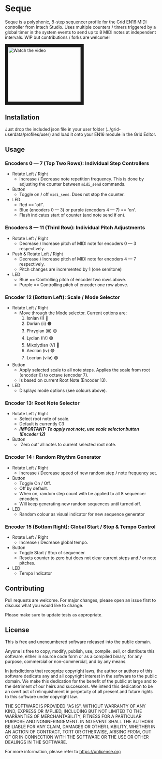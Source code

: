 # Seque

Seque is a polyphonic, 8-step sequencer profile for the Grid EN16 MIDI controller from Intech Studio. Uses multiple counters / timers triggered by a global timer in the system events to send up to 8 MIDI notes at independent intervals. WIP but contributions / forks are welcome!

<a href="http://www.youtube.com/watch?feature=player_embedded&v=R2ARM8JjvY8" target="_blank">
 <img src="http://img.youtube.com/vi/R2ARM8JjvY8/mqdefault.jpg" alt="Watch the video" width="240" height="180" border="10" />
</a>


## Installation

Just drop the included json file in your user folder (../grid-userdata/profiles/user) and load it onto your EN16 module in the Grid Editor.

## Usage

### Encoders 0 — 7 (Top Two Rows): Individual Step Controllers

- Rotate Left / Right
  - Increase / Decrease note repetition frequency. This is done by adjusting the counter between `midi_send` commands.
- Button
  - Toggle on / off `midi_send`. Does not stop the counter.
- LED
  - Red == 'off'.
  - Blue (encoders 0 — 3) or purple (encoders 4 — 7) == 'on'.
  - Flash indicates start of counter (and note send if on).

### Encoders 8 — 11 (Third Row): Individual Pitch Adjustments

- Rotate Left / Right
  - Decrease / Increase pitch of MIDI note for encoders 0 — 3 respectively.
- Push & Rotate Left / Right
  - Decrease / Increase pitch of MIDI note for encoders 4 — 7 respectively.
  - Pitch changes are incremented by 1 (one semitone)
- LED
  - Blue == Controlling pitch of encoder two rows above.
  - Purple == Controlling pitch of encoder one row above.

### Encoder 12 (Bottom Left): Scale / Mode Selector

- Rotate Left / Right
  - Move through the Mode selector. Current options are:
    1. Ionian (I) 🔴
    2. Dorian (ii) 🟠
    3. Phrygian (iii) 🟡
    4. Lydian (IV) 🟢
    5. Mixolydian (V) 🔵
    6. Aeolian (iv) 🟣
    7. Locrian (viiø) 🟣
- Button
  - Apply selected scale to all note steps. Applies the scale from root (encoder 0) to octave (encoder 7).
  - Is based on current Root Note (Encoder 13).
- LED
  - Displays mode options (see colours above).

### Encoder 13: Root Note Selector

- Rotate Left / Right
  - Select root note of scale.
  - Default is currently C3
  - **_IMPORTANT: To apply root note, use scale selector button (Encoder 12)_**
- Button
  - 'Zero out' all notes to current selected root note.

### Encoder 14 : Random Rhythm Generator

- Rotate Left / Right
  - Increase / Decrease speed of new random step / note frequency set.
- Button
  - Toggle On / Off.
  - Off by default.
  - When on, random step count with be applied to all 8 sequencer encoders.
  - Will keep generating new random sequences until turned off.
- LED
  - Random colour as visual indicator for new sequence generator

### Encoder 15 (Bottom Right): Global Start / Stop & Tempo Control

- Rotate Left / Right
  - Increase / Decrease global tempo.
- Button
  - Toggle Start / Stop of sequencer.
  - Resets counter to zero but does not clear current steps and / or note pitches.
- LED
  - Tempo Indicator

## Contributing

Pull requests are welcome. For major changes, please open an issue first
to discuss what you would like to change.

Please make sure to update tests as appropriate.

## License

This is free and unencumbered software released into the public domain.

Anyone is free to copy, modify, publish, use, compile, sell, or
distribute this software, either in source code form or as a compiled
binary, for any purpose, commercial or non-commercial, and by any
means.

In jurisdictions that recognize copyright laws, the author or authors
of this software dedicate any and all copyright interest in the
software to the public domain. We make this dedication for the benefit
of the public at large and to the detriment of our heirs and
successors. We intend this dedication to be an overt act of
relinquishment in perpetuity of all present and future rights to this
software under copyright law.

THE SOFTWARE IS PROVIDED "AS IS", WITHOUT WARRANTY OF ANY KIND,
EXPRESS OR IMPLIED, INCLUDING BUT NOT LIMITED TO THE WARRANTIES OF
MERCHANTABILITY, FITNESS FOR A PARTICULAR PURPOSE AND NONINFRINGEMENT.
IN NO EVENT SHALL THE AUTHORS BE LIABLE FOR ANY CLAIM, DAMAGES OR
OTHER LIABILITY, WHETHER IN AN ACTION OF CONTRACT, TORT OR OTHERWISE,
ARISING FROM, OUT OF OR IN CONNECTION WITH THE SOFTWARE OR THE USE OR
OTHER DEALINGS IN THE SOFTWARE.

For more information, please refer to <https://unlicense.org>

